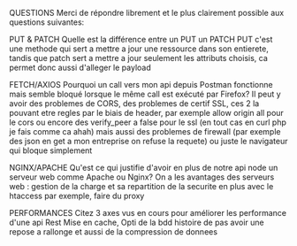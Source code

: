 QUESTIONS
Merci de répondre librement et le plus clairement possible aux questions suivantes:

PUT & PATCH
Quelle est la différence entre un PUT un PATCH
PUT c'est une methode qui sert a mettre a jour une ressource dans son entierete, tandis que patch sert a mettre a jour seulement les attributs choisis, ca permet donc aussi d'alleger le payload

FETCH/AXIOS
Pourquoi un call vers mon api depuis Postman fonctionne mais semble bloqué lorsque le même call est exécuté par Firefox?
Il peut y avoir des problemes de CORS, des problemes de certif SSL, ces 2 la pouvant etre regles par le biais de header, par exemple allow origin all pour le cors ou encore des verify_peer a false pour le ssl (en tout cas en curl php je fais comme ca ahah) mais aussi des problemes de firewall (par exemple des json en get a mon entreprise on refuse la requete) ou juste le navigateur qui bloque simplement

NGINX/APACHE
Qu'est ce qui justifie d'avoir en plus de notre api node un serveur web comme Apache ou Nginx?
On a les avantages des serveurs web : gestion de la charge et sa repartition de la securite en plus avec le htaccess par exemple, faire du proxy


PERFORMANCES
Citez 3 axes vus en cours pour améliorer les performance d'une api Rest
Mise en cache, Opti de la bdd histoire de pas avoir une repose a rallonge et aussi de la compression de donnees